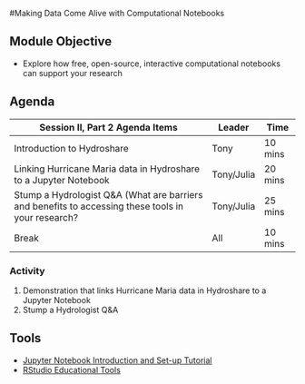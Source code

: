 #Making Data Come Alive with Computational Notebooks

## Module Objective
* Explore how free, open-source, interactive computational notebooks can support your research

## Agenda
Session II, Part 2 Agenda Items | Leader | Time 
---------------------------------------- | --------------- | ------- 
Introduction to Hydroshare | Tony  | 10 mins
Linking Hurricane Maria data in Hydroshare to a Jupyter Notebook | Tony/Julia | 20 mins
Stump a Hydrologist Q&A (What are barriers and benefits to accessing these tools in your research? | Tony/Julia | 25 mins
Break | All | 10 mins

### Activity
1. Demonstration that links Hurricane Maria data in Hydroshare to a Jupyter Notebook
2. Stump a Hydrologist Q&A

## Tools
* [Jupyter Notebook Introduction and Set-up Tutorial](https://www.youtube.com/watch?v=HW29067qVWk)
* [RStudio Educational Tools](https://education.rstudio.com/learn/beginner/)
